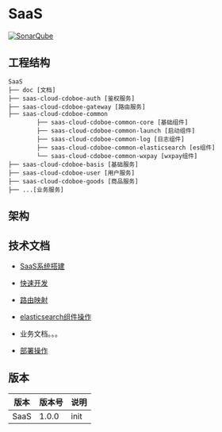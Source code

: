 # SaaS 
[![SonarQube](http://192.168.1.7:9000/api/project_badges/measure?project=com.cdoboe.cloud%3Asaas-cloud-cdoboe&metric=alert_status)](http://192.168.1.7:9000)

## 工程结构
```$xslt
SaaS
├── doc [文档]
├── saas-cloud-cdoboe-auth [鉴权服务]
├── saas-cloud-cdoboe-gateway [路由服务]
├── saas-cloud-cdoboe-common
        ├── saas-cloud-cdoboe-common-core [基础组件]
        ├── saas-cloud-cdoboe-common-launch [启动组件]
        ├── saas-cloud-cdoboe-common-log [日志组件]
        ├── saas-cloud-cdoboe-common-elasticsearch [es组件]
        └── saas-cloud-cdoboe-common-wxpay [wxpay组件]
├── saas-cloud-cdoboe-basis [基础服务]
├── saas-cloud-cdoboe-user [用户服务]
├── saas-cloud-cdoboe-goods [商品服务]
├── ...[业务服务]
```

## 架构

## 技术文档

- [SaaS系统搭建](/doc/SaaS系统搭建.md)

- [快速开发](/doc/快速开发.md)

- [路由映射](/doc/路由映射.md)

- [elasticsearch组件操作](/doc/elasticsearch.md)

- 业务文档。。。

- [部署操作](/doc/部署操作.md)

## 版本
| 版本 |版本号 | 说明 |
| ----- | --------- | ----------- |
| SaaS |1.0.0 | init |